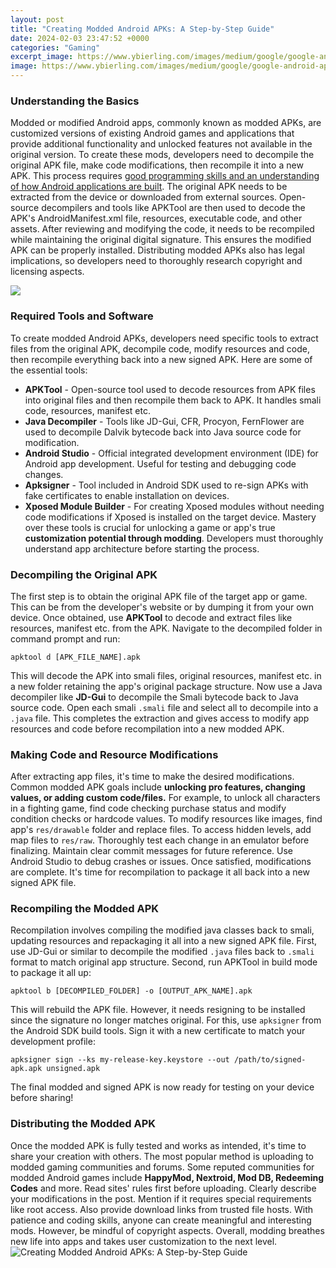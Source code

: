 ```yaml
---
layout: post
title: "Creating Modded Android APKs: A Step-by-Step Guide"
date: 2024-02-03 23:47:52 +0000
categories: "Gaming"
excerpt_image: https://www.ybierling.com/images/medium/google/google-android-app-bundle/google-android-app-bundle1.png
image: https://www.ybierling.com/images/medium/google/google-android-app-bundle/google-android-app-bundle1.png
---
```


### Understanding the Basics
Modded or modified Android apps, commonly known as modded APKs, are customized versions of existing Android games and applications that provide additional functionality and unlocked features not available in the original version. To create these mods, developers need to decompile the original APK file, make code modifications, then recompile it into a new APK. 
This process requires [good programming skills and an understanding of how Android applications are built](https://fistore.mysenprints.com/collection/alfieri). The original APK needs to be extracted from the device or downloaded from external sources. Open-source decompilers and tools like APKTool are then used to decode the APK's AndroidManifest.xml file, resources, executable code, and other assets. 
After reviewing and modifying the code, it needs to be recompiled while maintaining the original digital signature. This ensures the modified APK can be properly installed. Distributing modded APKs also has legal implications, so developers need to thoroughly research copyright and licensing aspects.

![](https://i.ytimg.com/vi/F7isikl75jk/maxresdefault.jpg)
### Required Tools and Software
To create modded Android APKs, developers need specific tools to extract files from the original APK, decompile code, modify resources and code, then recompile everything back into a new signed APK. Here are some of the essential tools:
- **APKTool** - Open-source tool used to decode resources from APK files into original files and then recompile them back to APK. It handles smali code, resources, manifest etc. 
- **Java Decompiler** - Tools like JD-Gui, CFR, Procyon, FernFlower are used to decompile Dalvik bytecode back into Java source code for modification. 
- **Android Studio** - Official integrated development environment (IDE) for Android app development. Useful for testing and debugging code changes.
- **Apksigner** - Tool included in Android SDK used to re-sign APKs with fake certificates to enable installation on devices. 
- **Xposed Module Builder** - For creating Xposed modules without needing code modifications if Xposed is installed on the target device.
Mastery over these tools is crucial for unlocking a game or app's true **customization potential through modding**. Developers must thoroughly understand app architecture before starting the process.
### Decompiling the Original APK
The first step is to obtain the original APK file of the target app or game. This can be from the developer's website or by dumping it from your own device. 
Once obtained, use **APKTool** to decode and extract files like resources, manifest etc. from the APK. Navigate to the decompiled folder in command prompt and run:
```
apktool d [APK_FILE_NAME].apk
```
This will decode the APK into smali files, original resources, manifest etc. in a new folder retaining the app's original package structure. 
Now use a Java decompiler like **JD-Gui** to decompile the Smali bytecode back to Java source code. Open each smali `.smali` file and select all to decompile into a `.java` file.
This completes the extraction and gives access to modify app resources and code before recompilation into a new modded APK.
### Making Code and Resource Modifications
After extracting app files, it's time to make the desired modifications. Common modded APK goals include **unlocking pro features, changing values, or adding custom code/files.**
For example, to unlock all characters in a fighting game, find code checking purchase status and modify condition checks or hardcode values. 
To modify resources like images, find app's `res/drawable` folder and replace files. To access hidden levels, add map files to `res/raw`. 
Thoroughly test each change in an emulator before finalizing. Maintain clear commit messages for future reference.
Use Android Studio to debug crashes or issues.
Once satisfied, modifications are complete. It's time for recompilation to package it all back into a new signed APK file.
### Recompiling the Modded APK
Recompilation involves compiling the modified java classes back to smali, updating resources and repackaging it all into a new signed APK file.
First, use JD-Gui or similar to decompile the modified `.java` files back to `.smali` format to match original app structure. 
Second, run APKTool in build mode to package it all up: 
```
apktool b [DECOMPILED_FOLDER] -o [OUTPUT_APK_NAME].apk
```
This will rebuild the APK file. However, it needs resigning to be installed since the signature no longer matches original.
For this, use `apksigner` from the Android SDK build tools. Sign it with a new certificate to match your development profile:
```
apksigner sign --ks my-release-key.keystore --out /path/to/signed-apk.apk unsigned.apk
```
The final modded and signed APK is now ready for testing on your device before sharing!
### Distributing the Modded APK
Once the modded APK is fully tested and works as intended, it's time to share your creation with others. The most popular method is uploading to modded gaming communities and forums. 
Some reputed communities for modded Android games include **HappyMod, Nextroid, Mod DB, Redeeming Codes** and more. Read sites' rules first before uploading. 
Clearly describe your modifications in the post. Mention if it requires special requirements like root access. Also provide download links from trusted file hosts.
With patience and coding skills, anyone can create meaningful and interesting mods. However, be mindful of copyright aspects. Overall, modding breathes new life into apps and takes user customization to the next level.
![Creating Modded Android APKs: A Step-by-Step Guide](https://www.ybierling.com/images/medium/google/google-android-app-bundle/google-android-app-bundle1.png)